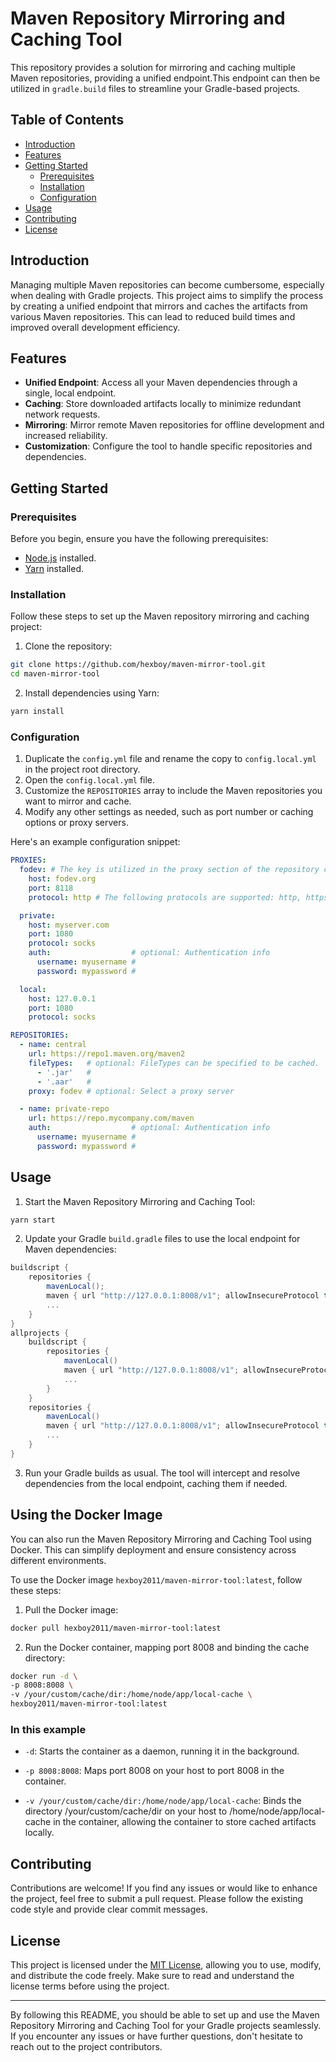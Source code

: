 # Maven Repository Mirroring and Caching Tool

This repository provides a solution for mirroring and caching multiple Maven repositories, providing a unified endpoint.This endpoint can then be utilized in `gradle.build` files to streamline your Gradle-based projects.

## Table of Contents

- [Introduction](#introduction)
- [Features](#features)
- [Getting Started](#getting-started)
  - [Prerequisites](#prerequisites)
  - [Installation](#installation)
  - [Configuration](#configuration)
- [Usage](#usage)
- [Contributing](#contributing)
- [License](#license)

## Introduction

Managing multiple Maven repositories can become cumbersome, especially when dealing with Gradle projects. This project aims to simplify the process by creating a unified endpoint that mirrors and caches the artifacts from various Maven repositories. This can lead to reduced build times and improved overall development efficiency.

## Features

- **Unified Endpoint**: Access all your Maven dependencies through a single, local endpoint.
- **Caching**: Store downloaded artifacts locally to minimize redundant network requests.
- **Mirroring**: Mirror remote Maven repositories for offline development and increased reliability.
- **Customization**: Configure the tool to handle specific repositories and dependencies.

## Getting Started

### Prerequisites

Before you begin, ensure you have the following prerequisites:

- [Node.js](https://nodejs.org/) installed.
- [Yarn](https://classic.yarnpkg.com/en/docs/install/) installed.

### Installation

Follow these steps to set up the Maven repository mirroring and caching project:

1. Clone the repository:

```bash
git clone https://github.com/hexboy/maven-mirror-tool.git
cd maven-mirror-tool
```

2. Install dependencies using Yarn:

```bash
yarn install
```

### Configuration

1. Duplicate the `config.yml` file and rename the copy to `config.local.yml` in the project root directory.
2. Open the `config.local.yml` file.
3. Customize the `REPOSITORIES` array to include the Maven repositories you want to mirror and cache.
4. Modify any other settings as needed, such as port number or caching options or proxy servers.

Here's an example configuration snippet:

```yaml
PROXIES:
  fodev: # The key is utilized in the proxy section of the repository configuration.
    host: fodev.org
    port: 8118
    protocol: http # The following protocols are supported: http, https, and socks.

  private:
    host: myserver.com
    port: 1080
    protocol: socks
    auth:                  # optional: Authentication info
      username: myusername #
      password: mypassword #

  local:
    host: 127.0.0.1
    port: 1080
    protocol: socks

REPOSITORIES:
  - name: central
    url: https://repo1.maven.org/maven2
    fileTypes:   # optional: FileTypes can be specified to be cached.
      - '.jar'   #
      - '.aar'   #
    proxy: fodev # optional: Select a proxy server

  - name: private-repo
    url: https://repo.mycompany.com/maven
    auth:                  # optional: Authentication info
      username: myusername #
      password: mypassword #
```

## Usage

1. Start the Maven Repository Mirroring and Caching Tool:

```bash
yarn start
```

2. Update your Gradle `build.gradle` files to use the local endpoint for Maven dependencies:

```groovy
buildscript {
    repositories {
        mavenLocal();
        maven { url "http://127.0.0.1:8008/v1"; allowInsecureProtocol true } // Replace with your configured port
        ...
    }
}
allprojects {
    buildscript {
        repositories {
            mavenLocal()
            maven { url "http://127.0.0.1:8008/v1"; allowInsecureProtocol true }
            ...
        }
    }
    repositories {
        mavenLocal()
        maven { url "http://127.0.0.1:8008/v1"; allowInsecureProtocol true }
        ...
    }
}
```

3. Run your Gradle builds as usual. The tool will intercept and resolve dependencies from the local endpoint, caching them if needed.

## Using the Docker Image

You can also run the Maven Repository Mirroring and Caching Tool using Docker. This can simplify deployment and ensure consistency across different environments.

To use the Docker image `hexboy2011/maven-mirror-tool:latest`, follow these steps:

1. Pull the Docker image:

```bash
docker pull hexboy2011/maven-mirror-tool:latest
```

2. Run the Docker container, mapping port 8008 and binding the cache directory:

```bash
docker run -d \
-p 8008:8008 \
-v /your/custom/cache/dir:/home/node/app/local-cache \
hexboy2011/maven-mirror-tool:latest
```

### In this example

- `-d`: Starts the container as a daemon, running it in the background.

- `-p 8008:8008`: Maps port 8008 on your host to port 8008 in the container.

- `-v /your/custom/cache/dir:/home/node/app/local-cache`: Binds the directory /your/custom/cache/dir on your host to /home/node/app/local-cache in the container, allowing the container to store cached artifacts locally.

## Contributing

Contributions are welcome! If you find any issues or would like to enhance the project, feel free to submit a pull request. Please follow the existing code style and provide clear commit messages.

## License

This project is licensed under the [MIT License](LICENSE), allowing you to use, modify, and distribute the code freely. Make sure to read and understand the license terms before using the project.

---

By following this README, you should be able to set up and use the Maven Repository Mirroring and Caching Tool for your Gradle projects seamlessly. If you encounter any issues or have further questions, don't hesitate to reach out to the project contributors.
